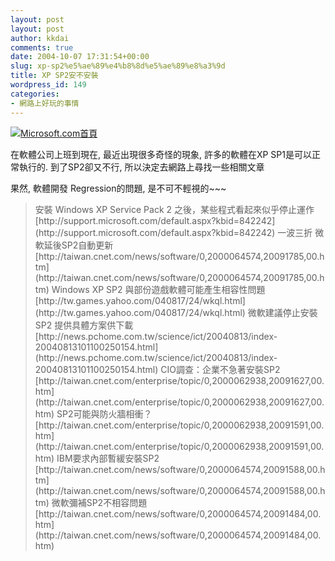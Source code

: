 ```yaml
---
layout: post
layout: post
author: kkdai
comments: true
date: 2004-10-07 17:31:54+00:00
slug: xp-sp2%e5%ae%89%e4%b8%8d%e5%ae%89%e8%a3%9d
title: XP SP2安不安裝
wordpress_id: 149
categories:
- 網路上好玩的事情
---
```


[![Microsoft.com首頁](http://support.microsoft.com/library/images/support/bnr_microsoft.gif)](http://support.microsoft.com/isapi/gomscom.asp?target=/Taiwan)

在軟體公司上班到現在, 最近出現很多奇怪的現象, 許多的軟體在XP SP1是可以正常執行的. 到了SP2卻又不行, 所以決定去網路上尋找一些相關文章

果然, 軟體開發 Regression的問題, 是不可不輕視的~~~

<blockquote>安裝 Windows XP Service Pack 2 之後，某些程式看起來似乎停止運作   
[http://support.microsoft.com/default.aspx?kbid=842242](http://support.microsoft.com/default.aspx?kbid=842242)   
一波三折 微軟延後SP2自動更新   
[http://taiwan.cnet.com/news/software/0,2000064574,20091785,00.htm](http://taiwan.cnet.com/news/software/0,2000064574,20091785,00.htm)   
Windows XP SP2 與部份遊戲軟體可能產生相容性問題   
[http://tw.games.yahoo.com/040817/24/wkql.html](http://tw.games.yahoo.com/040817/24/wkql.html)   
微軟建議停止安裝SP2 提供具體方案供下載   
[http://news.pchome.com.tw/science/ict/20040813/index-20040813101100250154.html](http://news.pchome.com.tw/science/ict/20040813/index-20040813101100250154.html)   
CIO調查：企業不急著安裝SP2   
[http://taiwan.cnet.com/enterprise/topic/0,2000062938,20091627,00.htm](http://taiwan.cnet.com/enterprise/topic/0,2000062938,20091627,00.htm)   
SP2可能與防火牆相衝？   
[http://taiwan.cnet.com/enterprise/topic/0,2000062938,20091591,00.htm](http://taiwan.cnet.com/enterprise/topic/0,2000062938,20091591,00.htm)   
IBM要求內部暫緩安裝SP2   
[http://taiwan.cnet.com/news/software/0,2000064574,20091588,00.htm](http://taiwan.cnet.com/news/software/0,2000064574,20091588,00.htm)   
微軟彌補SP2不相容問題   
[http://taiwan.cnet.com/news/software/0,2000064574,20091484,00.htm](http://taiwan.cnet.com/news/software/0,2000064574,20091484,00.htm)   

> 
> </blockquote>
